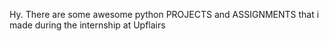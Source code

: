 Hy. There are some awesome python PROJECTS and ASSIGNMENTS that i made during the internship at Upflairs 
